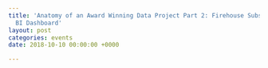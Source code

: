 ```yaml
---
title: 'Anatomy of an Award Winning Data Project Part 2: Firehouse Subs Station Pulse
  BI Dashboard'
layout: post
categories: events
date: 2018-10-10 00:00:00 +0000

---
```

